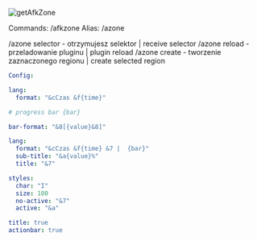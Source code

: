 ![getAfkZone](https://user-images.githubusercontent.com/49717977/235356931-b0395df8-171b-4d10-9ec1-d008aa2d7074.png)

Commands:
  /afkzone
Alias:
  /azone

/azone selector - otrzymujesz selektor | receive selector
/azone reload - przeladowanie pluginu | plugin reload
/azone create <nazwa> - tworzenie zaznaczonego regionu | create selected region

```yaml
Config:

lang:
  format: "&cCzas &f{time}"

# progress bar {bar}

bar-format: "&8[{value}&8]"

lang:
  format: "&cCzas &f{time} &7 |  {bar}"
  sub-title: "&a{value}%"
  title: "&7"

styles:
  char: "I"
  size: 100
  no-active: "&7"
  active: "&a"

title: true
actionbar: true
```
